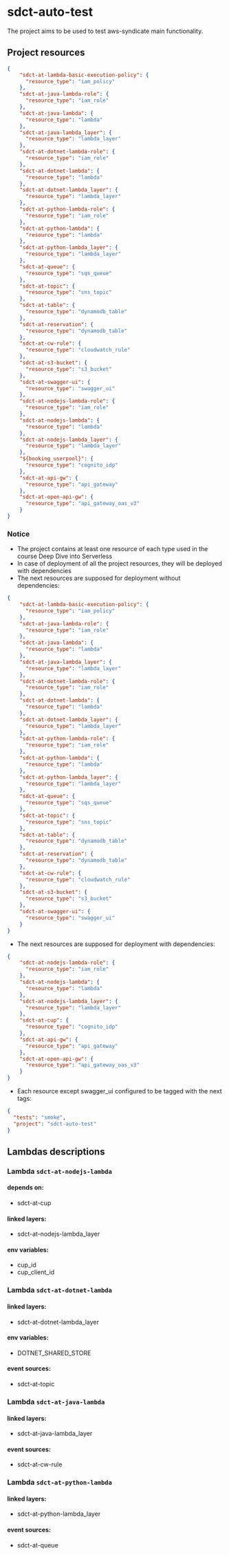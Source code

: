# sdct-auto-test
The project aims to be used to test aws-syndicate main functionality.

## Project resources
```json
{
    "sdct-at-lambda-basic-execution-policy": {
      "resource_type": "iam_policy"
    },
    "sdct-at-java-lambda-role": {
      "resource_type": "iam_role"
    },
    "sdct-at-java-lambda": {
      "resource_type": "lambda"
    },
    "sdct-at-java-lambda_layer": {
      "resource_type": "lambda_layer"
    },
    "sdct-at-dotnet-lambda-role": {
      "resource_type": "iam_role"
    },
    "sdct-at-dotnet-lambda": {
      "resource_type": "lambda"
    },
    "sdct-at-dotnet-lambda_layer": {
      "resource_type": "lambda_layer"
    },
    "sdct-at-python-lambda-role": {
      "resource_type": "iam_role"
    },
    "sdct-at-python-lambda": {
      "resource_type": "lambda"
    },
    "sdct-at-python-lambda_layer": {
      "resource_type": "lambda_layer"
    },
    "sdct-at-queue": {
      "resource_type": "sqs_queue"
    },
    "sdct-at-topic": {
      "resource_type": "sns_topic"
    },
    "sdct-at-table": {
      "resource_type": "dynamodb_table"
    },
    "sdct-at-reservation": {
      "resource_type": "dynamodb_table"
    },
    "sdct-at-cw-rule": {
      "resource_type": "cloudwatch_rule"
    },
    "sdct-at-s3-bucket": {
      "resource_type": "s3_bucket"
    },
    "sdct-at-swagger-ui": {
      "resource_type": "swagger_ui"
    },
    "sdct-at-nodejs-lambda-role": {
      "resource_type": "iam_role"
    },
    "sdct-at-nodejs-lambda": {
      "resource_type": "lambda"
    },
    "sdct-at-nodejs-lambda_layer": {
      "resource_type": "lambda_layer"
    },
    "${booking_userpool}": {
      "resource_type": "cognito_idp"
    },
    "sdct-at-api-gw": {
      "resource_type": "api_gateway"
    },
    "sdct-at-open-api-gw": {
      "resource_type": "api_gateway_oas_v3"
    }
}
```

### Notice
- The project contains at least one resource of each type used in the course Deep Dive into Serverless
- In case of deployment of all the project resources, they will be deployed with dependencies
- The next resources are supposed for deployment without dependencies:
```json
{
    "sdct-at-lambda-basic-execution-policy": {
      "resource_type": "iam_policy"
    },
    "sdct-at-java-lambda-role": {
      "resource_type": "iam_role"
    },
    "sdct-at-java-lambda": {
      "resource_type": "lambda"
    },
    "sdct-at-java-lambda_layer": {
      "resource_type": "lambda_layer"
    },
    "sdct-at-dotnet-lambda-role": {
      "resource_type": "iam_role"
    },
    "sdct-at-dotnet-lambda": {
      "resource_type": "lambda"
    },
    "sdct-at-dotnet-lambda_layer": {
      "resource_type": "lambda_layer"
    },
    "sdct-at-python-lambda-role": {
      "resource_type": "iam_role"
    },
    "sdct-at-python-lambda": {
      "resource_type": "lambda"
    },
    "sdct-at-python-lambda_layer": {
      "resource_type": "lambda_layer"
    },
    "sdct-at-queue": {
      "resource_type": "sqs_queue"
    },
    "sdct-at-topic": {
      "resource_type": "sns_topic"
    },
    "sdct-at-table": {
      "resource_type": "dynamodb_table"
    },
    "sdct-at-reservation": {
      "resource_type": "dynamodb_table"
    },
    "sdct-at-cw-rule": {
      "resource_type": "cloudwatch_rule"
    },
    "sdct-at-s3-bucket": {
      "resource_type": "s3_bucket"
    },
    "sdct-at-swagger-ui": {
      "resource_type": "swagger_ui"
    }
}
```
- The next resources are supposed for deployment with dependencies:
```json
{
    "sdct-at-nodejs-lambda-role": {
      "resource_type": "iam_role"
    },
    "sdct-at-nodejs-lambda": {
      "resource_type": "lambda"
    },
    "sdct-at-nodejs-lambda_layer": {
      "resource_type": "lambda_layer"
    },
    "sdct-at-cup": {
      "resource_type": "cognito_idp"
    },
    "sdct-at-api-gw": {
      "resource_type": "api_gateway"
    },
    "sdct-at-open-api-gw": {
      "resource_type": "api_gateway_oas_v3"
    }
}
```
- Each resource except swagger_ui configured to be tagged with the next tags:
```json
{
  "tests": "smoke",
  "project": "sdct-auto-test"
}
```

## Lambdas descriptions

### Lambda `sdct-at-nodejs-lambda`
#### depends on:
  - sdct-at-cup
#### linked layers:
  - sdct-at-nodejs-lambda_layer
#### env variables:
  - cup_id
  - cup_client_id

### Lambda `sdct-at-dotnet-lambda`
#### linked layers:
  - sdct-at-dotnet-lambda_layer
#### env variables:
  - DOTNET_SHARED_STORE
#### event sources:
  - sdct-at-topic

### Lambda `sdct-at-java-lambda`
#### linked layers:
  - sdct-at-java-lambda_layer
#### event sources:
  - sdct-at-cw-rule

### Lambda `sdct-at-python-lambda`
#### linked layers:
  - sdct-at-python-lambda_layer
#### event sources:
  - sdct-at-queue

